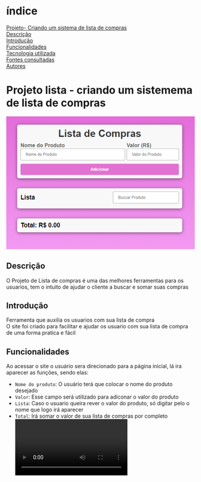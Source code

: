 # índice

[Projeto- Criando um sistema de lista de compras](#projeto---criando-lista-de-compra)  
[Descrição](#descri%C3%A7%C3%A3o)  
[Introdução](#introdu%C3%A7%C3%A3o)  
[Funcionalidades](#funcionalidades)  
[Tecnologia utilizada](#tecnologia-utilizadas)  
[Fontes consultadas](#fontes-consultadas)  
[Autores](#autores)  
# Projeto lista - criando um sistemema de lista de compras
![image info](img/tela.png) 
## Descrição
O Projeto de Lista de compras é uma das melhores ferramentas para os usuarios, tem o intuito de ajudar o cliente a buscar e somar suas compras 
## Introdução
Ferramenta que auxilia os usuarios com sua lista de compra  
O site foi criado para facilitar e ajudar os usuario com sua lista de compra de uma forma pratica e fácil 
## Funcionalidades
Ao acessar o site o usuário sera direcionado para a página inicial, lá ira aparecer as funções, sendo elas: 
 - `Nome do produto`: O usuário terá que colocar o nome do produto desejado  
 - `Valor`: Esse campo será utilizado para adiconar o valor do produto  
 - `Lista`: Caso o usuario queira rever o valor do produto, só digitar pelo o nome que logo irá aparecer 
 - `Total`: Irá somar o valor de sua lista de compras por completo
 ![image info](img/capa.mp4)